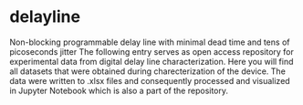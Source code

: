 # delayline
Non-blocking programmable delay line with minimal dead time and tens of picoseconds jitter
The following entry serves as open access repository for experimental data from digital delay line characterization. Here you will find all datasets that were obtained during charecterization of the device. The data were written to .xlsx files and consequently processed and visualized in Jupyter Notebook which is also a part of the repository.    
